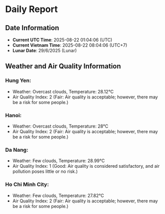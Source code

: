 # Daily Report
## Date Information
- **Current UTC Time**: 2025-08-22 01:04:06 (UTC)
- **Current Vietnam Time**: 2025-08-22 08:04:06 (UTC+7)
- **Lunar Date**: 29/6/2025 (Lunar)

## Weather and Air Quality Information

### Hung Yen:
- Weather: Overcast clouds, Temperature: 28.12°C
- Air Quality Index: 2 (Fair: Air quality is acceptable; however, there may be a risk for some people.)

### Hanoi:
- Weather: Overcast clouds, Temperature: 28°C
- Air Quality Index: 2 (Fair: Air quality is acceptable; however, there may be a risk for some people.)

### Da Nang:
- Weather: Few clouds, Temperature: 28.99°C
- Air Quality Index: 1 (Good: Air quality is considered satisfactory, and air pollution poses little or no risk.)

### Ho Chi Minh City:
- Weather: Few clouds, Temperature: 27.82°C
- Air Quality Index: 2 (Fair: Air quality is acceptable; however, there may be a risk for some people.)

